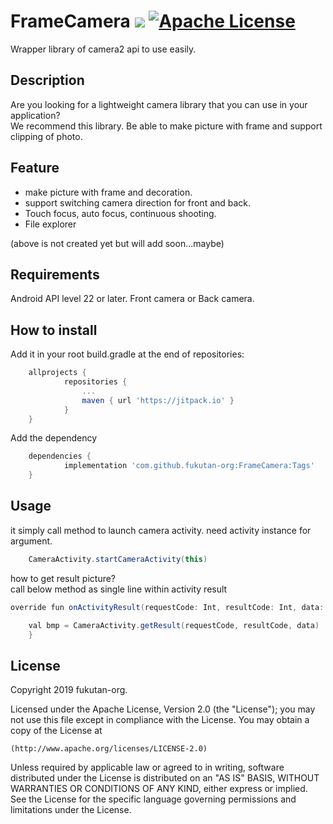 # FrameCamera [![](https://jitpack.io/v/fukutan-org/FrameCamera.svg)](https://jitpack.io/#fukutan-org/FrameCamera) [![Apache License](http://img.shields.io/badge/license-Apache-blue.svg?style=flat)](http://www.apache.org/licenses/LICENSE-2.0)

Wrapper library of camera2 api to use easily.

## Description

Are you looking for a lightweight camera library that you can use in your application?  
We recommend this library.
Be able to make picture with frame and support clipping of photo.


## Feature

* make picture with frame and decoration.  
* support switching camera direction for front and back.  
* Touch focus, auto focus, continuous shooting.  
* File explorer

(above is not created yet but will add soon...maybe)

## Requirements
Android API level 22 or later.
Front camera or Back camera.

## How to install

Add it in your root build.gradle at the end of repositories:
```groovy
    allprojects {
    		repositories {
    			...
    			maven { url 'https://jitpack.io' }
    		}
    }
```

Add the dependency
```groovy
    dependencies {
    		implementation 'com.github.fukutan-org:FrameCamera:Tags'
    }
```


## Usage

it simply call method to launch camera activity. need activity instance for argument.
```groovy
	CameraActivity.startCameraActivity(this)

```

how to get result picture?  
call below method as single line within activity result
```groovy
override fun onActivityResult(requestCode: Int, resultCode: Int, data: Intent?) {

	val bmp = CameraActivity.getResult(requestCode, resultCode, data)
    }
```


## License
Copyright 2019 fukutan-org.

Licensed under the Apache License, Version 2.0 (the "License");
you may not use this file except in compliance with the License.
You may obtain a copy of the License at

    (http://www.apache.org/licenses/LICENSE-2.0)

Unless required by applicable law or agreed to in writing, software
distributed under the License is distributed on an "AS IS" BASIS,
WITHOUT WARRANTIES OR CONDITIONS OF ANY KIND, either express or implied.
See the License for the specific language governing permissions and
limitations under the License.